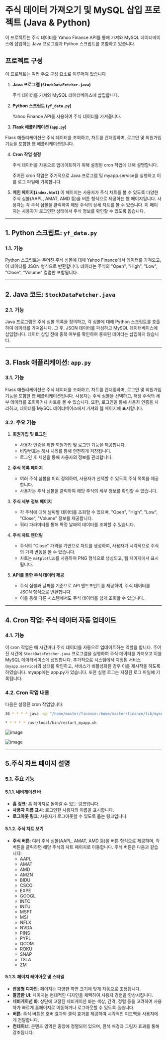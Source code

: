 # 주식 데이터 가져오기 및 MySQL 삽입 프로젝트 (Java & Python)

이 프로젝트는 주식 데이터를 Yahoo Finance API를 통해 가져와 MySQL 데이터베이스에 삽입하는 Java 프로그램과 Python 스크립트를 포함하고 있습니다.

## 프로젝트 구성
이 프로젝트는 여러 주요 구성 요소로 이루어져 있습니다

1. **Java 프로그램 (`StockDataFetcher.java`)**
   
    주식 데이터를 가져와 MySQL 데이터베이스에 삽입합니다.
   
2. **Python 스크립트 (`yf_data.py`)**
   
    Yahoo Finance API를 사용하여 주식 데이터를 가져옵니다.

3. **Flask 애플리케이션 (`app.py`)**
  
  Flask 애플리케이션은 주식 데이터를 조회하고, 차트를 렌더링하며, 로그인 및 회원가입 기능을 포함한 웹 애플리케이션입니다.
  
4. **Cron 작업 설정**
   
    주식 데이터를 자동으로 업데이트하기 위해 설정된 cron 작업에 대해 설명합니다.
   
    주어진 cron 작업은 주기적으로 Java 프로그램 및 myapp.service을 실행하고 이를 로그 파일에 기록합니다.

5. **메인 페이지(`index.html`)**
   이 페이지는 사용자가 주식 차트를 볼 수 있도록 다양한 주식 심볼(AAPL, AMAT, AMD 등)을 버튼 형식으로 제공하는 웹 페이지입니다. 사용자는 각 주식 심볼을 클릭하여 해당 주식의 상세 차트를 볼 수 있습니다. 이 페이지는 사용자가 로그인한 상태에서 주식 정보를 확인할 수 있도록 돕습니다.
---
## 1. Python 스크립트: `yf_data.py`

### 1.1. 기능

Python 스크립트는 주어진 주식 심볼에 대해 Yahoo Finance에서 데이터를 가져오고, 이 데이터를 JSON 형식으로 반환합니다. 데이터는 주식의 "Open", "High", "Low", "Close", "Volume" 컬럼만 포함됩니다.

---
## 2. Java 코드: `StockDataFetcher.java`

### 2.1. 기능

Java 프로그램은 주식 심볼 목록을 정의하고, 각 심볼에 대해 Python 스크립트를 호출하여 데이터를 가져옵니다. 그 후, JSON 데이터를 파싱하고 MySQL 데이터베이스에 삽입합니다. 데이터 삽입 전에 중복 여부를 확인하여 중복된 데이터는 삽입하지 않습니다.

---
## 3. Flask 애플리케이션: `app.py`

### 3.1. 기능

Flask 애플리케이션은 주식 데이터를 조회하고, 차트를 렌더링하며, 로그인 및 회원가입 기능을 포함한 웹 애플리케이션입니다. 사용자는 주식 심볼을 선택하고, 해당 주식의 세부 데이터를 조회하거나 차트를 볼 수 있습니다. 또한, 로그인을 통해 사용자 인증을 처리하고, 데이터를 MySQL 데이터베이스에서 가져와 웹 페이지에 표시합니다.

### 3.2. 주요 기능

1. **회원가입 및 로그인**
   - 사용자 인증을 위한 회원가입 및 로그인 기능을 제공합니다.
   - 비밀번호는 해시 처리를 통해 안전하게 저장됩니다.
   - 로그인 후 세션을 통해 사용자의 정보를 관리합니다.

2. **주식 목록 페이지**
   - 여러 주식 심볼을 미리 정의하여, 사용자가 선택할 수 있도록 주식 목록을 제공합니다.
   - 사용자는 주식 심볼을 클릭하여 해당 주식의 세부 정보를 확인할 수 있습니다.

3. **주식 세부 정보 페이지**
   - 각 주식에 대해 날짜별 데이터를 조회할 수 있으며, "Open", "High", "Low", "Close", "Volume" 정보를 제공합니다.
   - 쿼리 파라미터를 통해 특정 날짜의 데이터를 조회할 수 있습니다.

4. **주식 차트 렌더링**
   - 주식의 "Close" 가격을 기반으로 차트를 생성하여, 사용자가 시각적으로 주식의 가격 변동을 볼 수 있습니다.
   - 차트는 `matplotlib`를 사용하여 PNG 형식으로 생성되고, 웹 페이지에서 표시됩니다.

5. **API를 통한 주식 데이터 제공**
   - 주식 심볼과 날짜를 기준으로 API 엔드포인트를 제공하여, 주식 데이터를 JSON 형식으로 반환합니다.
   - 이를 통해 다른 시스템에서도 주식 데이터를 쉽게 조회할 수 있습니다.

---
## 4. Cron 작업: 주식 데이터 자동 업데이트

### 4.1. 기능

이 cron 작업은 매 시간마다 주식 데이터를 자동으로 업데이트하는 역할을 합니다. 주어진 시간에 `StockDataFetcher.java` 프로그램을 실행하여 주식 데이터를 가져오고 이를 MySQL 데이터베이스에 삽입합니다. 추가적으로 시스템에서 지정된 서비스(`myapp.service`)의 상태를 확인하고, 서비스가 비활성화된 경우 이를 재시작을 하도록  하였습니다. myapp에는 app.py가 있습니다.
또한 실행 로그는 지정된 로그 파일에 기록됩니다.

### 4.2. Cron 작업 내용

다음은 설정된 cron 작업입니다:

```bash
30 * * * * java -cp "/home/master/finance:/home/master/finance/lib/mysql-connector-java-8.0.17.jar:/home/master/finance/lib/jackson-databind-2.9.0.jar:/home/master/finance/lib/jackson-core-2.9.0.jar:/home/master/finance/lib/jackson-annotations-2.9.0.jar" -Duser.dir=/home/master/finance Finance.StockDataFetcher >> /home/master/finance/logs/stock_data_fetcher.log 2>&1
```

```bash
* * * * * /usr/local/bin/restart_myapp.sh
```

![image](https://github.com/user-attachments/assets/ddf23e2e-8945-4278-9f3f-bf7595b91220)

![image](https://github.com/user-attachments/assets/4c56f15c-3b3d-4b12-b114-4b08aaf2603f)

---

## 5.주식 차트 페이지 설명

### 5.1. 주요 기능

#### 5.1.1. 네비게이션 바

- **홈 링크**: 홈 페이지로 돌아갈 수 있는 링크입니다.
- **사용자 이름 표시**: 로그인한 사용자의 이름을 표시합니다.
- **로그아웃 링크**: 사용자가 로그아웃할 수 있도록 돕는 링크입니다.

#### 5.1.2. 주식 차트 보기

- **주식 버튼**: 여러 주식 심볼(AAPL, AMAT, AMD 등)을 버튼 형식으로 제공하며, 각 버튼을 클릭하면 해당 주식의 차트 페이지로 이동합니다. 주식 버튼은 다음과 같습니다:
  - AAPL
  - AMAT
  - AMD
  - AMZN
  - BIDU
  - CSCO
  - EXPE
  - GOOGL
  - INTC
  - INTU
  - MSFT
  - MSI
  - NFLX
  - NVDA
  - PINS
  - PYPL
  - QCOM
  - ROKU
  - SNAP
  - TSLA
  - ZM

#### 5.1.3. 페이지 레이아웃 및 스타일

- **반응형 디자인**: 페이지는 다양한 화면 크기에 맞게 자동으로 조정됩니다.
- **깔끔한 UI**: 페이지는 현대적인 디자인을 채택하여 사용자 경험을 향상시킵니다.
- **네비게이션 바**: 상단에 고정된 네비게이션 바는 색상, 간격, 정렬 등을 고려하여 사용자가 빠르게 홈페이지로 이동하거나 로그아웃할 수 있도록 돕습니다.
- **버튼**: 주식 버튼은 호버 효과와 클릭 효과를 제공하여 시각적인 피드백을 사용자에게 전달합니다.
- **컨테이너**: 콘텐츠 영역은 중앙에 정렬되어 있으며, 흰색 배경과 그림자 효과를 통해 강조됩니다.

